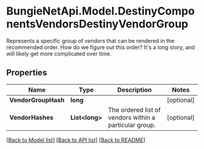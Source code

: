 # BungieNetApi.Model.DestinyComponentsVendorsDestinyVendorGroup
Represents a specific group of vendors that can be rendered in the recommended order.  How do we figure out this order? It's a long story, and will likely get more complicated over time.
## Properties

Name | Type | Description | Notes
------------ | ------------- | ------------- | -------------
**VendorGroupHash** | **long** |  | [optional] 
**VendorHashes** | **List&lt;long&gt;** | The ordered list of vendors within a particular group. | [optional] 

[[Back to Model list]](../README.md#documentation-for-models) [[Back to API list]](../README.md#documentation-for-api-endpoints) [[Back to README]](../README.md)

